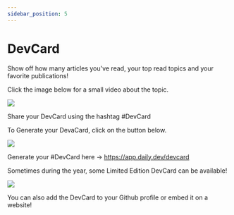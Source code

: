 ```yaml
---
sidebar_position: 5
---
```


# DevCard 

Show off how many articles you've read, your top read topics and your favorite publications!

Click the image below for a small video about the topic.

[![](https://daily-now-res.cloudinary.com/image/upload/v1635253800/docs/416-ab443bb23181aac9a2a98ebe623583d3b3e70dcf.jpg)](https://youtu.be/LT712TIwgmQ)


Share your DevCard using the hashtag #DevCard

To Generate your DevaCard, click on the button below.

![](https://daily-now-res.cloudinary.com/image/upload/v1636632360/docs/weeklygoal1.svg)


Generate your #DevCard here → https://app.daily.dev/devcard

Sometimes during the year, some Limited Edition DevCard can be available!

![](https://daily-now-res.cloudinary.com/image/upload/v1636632716/docs/devcard20.svg)

You can also add the DevCard to your Github profile or embed it on a website!
